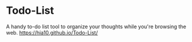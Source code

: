 # Todo-List
 A handy to-do list tool to organize your thoughts while you're browsing the web. 
https://hia10.github.io/Todo-List/
